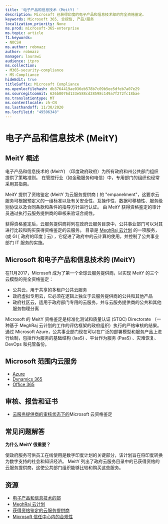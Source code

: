 ```yaml
---
title: '电子产品和信息技术 (MeitY) '
description: Microsoft 已获得印度的电子产品和信息技术部的完全资格鉴定。
keywords: Microsoft 365, 合规性, 产品/服务
localization_priority: None
ms.prod: microsoft-365-enterprise
ms.topic: article
f1.keywords:
- NOCSH
ms.author: robmazz
author: robmazz
manager: laurawi
audience: itpro
ms.collection:
- M365-security-compliance
- MS-Compliance
hideEdit: true
titleSuffix: Microsoft Compliance
ms.openlocfilehash: db3764419ae036eb578b7c09b5ee5dfeb7a07e29
ms.sourcegitcommit: 626b0076d133e588cd28598c149a7f272fc18bae
ms.translationtype: MT
ms.contentlocale: zh-CN
ms.lasthandoff: 11/30/2020
ms.locfileid: "49506348"
---
```

# <a name="ministry-of-electronics-and-information-technology-meity"></a>电子产品和信息技术 (MeitY) 

## <a name="meity-overview"></a>MeitY 概述

电子产品和信息技术的 (MeitY) （印度政府政府）为所有政府和州公共部门组织提供了策略准则。 在管控行业（如金融服务和电信）中，专用部门的组织也经常采用其指南。

MeitY 提供了资格鉴定 (MeitY 为云服务提供商 ) 的 "empanelment"，这要求云服务可根据预定义的一组标准以及有关安全性、互操作性、数据可移植性、服务级别协议以及合同条款和条件的指导方针进行认证。 由 MeitY 获得资格鉴定的审计员通过执行云服务提供商的审核来验证合规性。

获得资格鉴定后，云服务提供商将列在政府云服务目录中，公共事业部门可以对其进行比较和购买获得资格鉴定的云服务。 目录是 [MeghRaj 云计划](https://meity.gov.in/content/gi-cloud-meghraj) 的一项服务， (或 GI \[ 政府的印度 \] 云) ，它促进了政府中的云计算的使用，并控制了公共事业部门 IT 服务的实施。

## <a name="microsoft-and-ministry-of-electronics-and-information-technology-meity"></a>Microsoft 和电子产品和信息技术的 (MeitY) 

在11月2017，Microsoft 成为了第一个全球云服务提供商，以实现 MeitY 的三个云模型的完全资格鉴定：

- 公共云，用于共享的多租户公共云服务
- 政府虚拟专用云，它必须在逻辑上独立于云服务提供商的公共和其他产品
- 政府社区云，适用于政府部门专用的云服务，并与云服务提供商的公共和其他服务物理分离

Microsoft 的 MeitY 资格鉴定是标准化测试和质量认证 (STQC) Directorate （一种基于 MeghRaj 云计划的工作的评估框架的政府组织）执行的严格审核的结果。 通过 Microsoft Azure，公共事业部门现在可以在广泛的部署模型和服务产品上进行绘制，包括作为服务的基础结构 (IaaS) 、平台作为服务 (PaaS) 、灾难恢复、DevOps 和托管备份。

## <a name="microsoft-in-scope-cloud-services"></a>Microsoft 范围内云服务

- [Azure](https://aka.ms/AzureCompliance)
- [Dynamics 365](https://download.microsoft.com/download/E/1/9/E1977163-7A86-4812-AC18-C03ADC958AAF/Microsoft_Dynamics_365_Cloud_Service_Compliance_Datasheet.pdf)
- [Office 365](https://aka.ms/Office365ComplianceOfferings)

## <a name="audits-reports-and-certificates"></a>审核、报告和证书

- [云服务提供商的审核状态下的](https://meity.gov.in/content/gi-cloud-meghraj)Microsoft 云资格鉴定

## <a name="frequently-asked-questions"></a>常见问题解答

**为什么 MeitY 很重要？**

使政府服务可供员工在线使用是数字印度计划的关键部分，该计划旨在将印度转换为数字支持的社会和知识经济。 MeitY 列出了政府云服务目录中的已获得资格的云服务提供商，这使公共部门组织能够比较和购买这些服务。

## <a name="resources"></a>资源

- [电子产品和信息技术的部](https://meity.gov.in/)
- [MeghRaj 云计划](https://meity.gov.in/content/gi-cloud-meghraj)
- [获得资格鉴定的云服务提供商](https://meity.gov.in/content/gi-cloud-meghraj)
- [Microsoft 信任中心内的合规性](https://www.microsoft.com/trust-center/compliance/compliance-overview)
